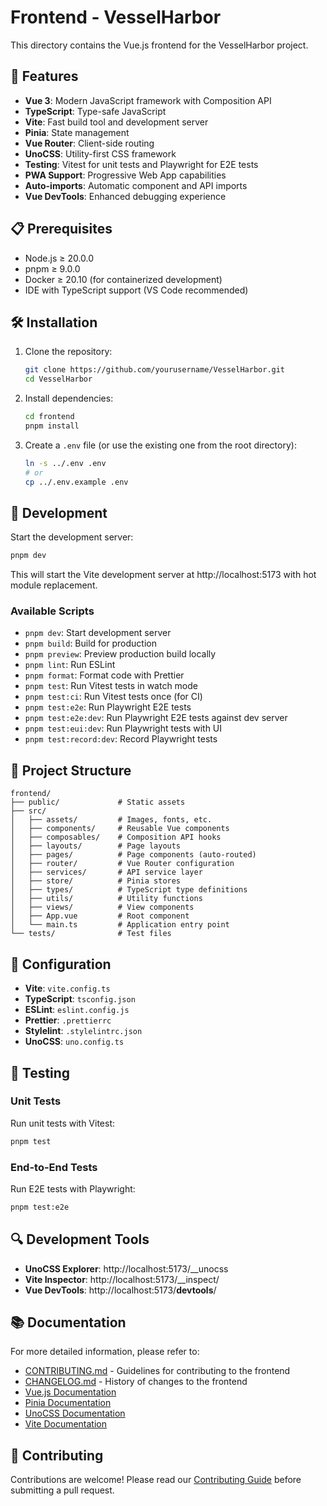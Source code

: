 # Frontend - VesselHarbor

This directory contains the Vue.js frontend for the VesselHarbor project.

## 🚀 Features

- **Vue 3**: Modern JavaScript framework with Composition API
- **TypeScript**: Type-safe JavaScript
- **Vite**: Fast build tool and development server
- **Pinia**: State management
- **Vue Router**: Client-side routing
- **UnoCSS**: Utility-first CSS framework
- **Testing**: Vitest for unit tests and Playwright for E2E tests
- **PWA Support**: Progressive Web App capabilities
- **Auto-imports**: Automatic component and API imports
- **Vue DevTools**: Enhanced debugging experience

## 📋 Prerequisites

- Node.js ≥ 20.0.0
- pnpm ≥ 9.0.0
- Docker ≥ 20.10 (for containerized development)
- IDE with TypeScript support (VS Code recommended)

## 🛠️ Installation

1. Clone the repository:
   ```bash
   git clone https://github.com/yourusername/VesselHarbor.git
   cd VesselHarbor
   ```

2. Install dependencies:
   ```bash
   cd frontend
   pnpm install
   ```

3. Create a `.env` file (or use the existing one from the root directory):
   ```bash
   ln -s ../.env .env
   # or
   cp ../.env.example .env
   ```

## 🚀 Development

Start the development server:
```bash
pnpm dev
```

This will start the Vite development server at http://localhost:5173 with hot module replacement.

### Available Scripts

- `pnpm dev`: Start development server
- `pnpm build`: Build for production
- `pnpm preview`: Preview production build locally
- `pnpm lint`: Run ESLint
- `pnpm format`: Format code with Prettier
- `pnpm test`: Run Vitest tests in watch mode
- `pnpm test:ci`: Run Vitest tests once (for CI)
- `pnpm test:e2e`: Run Playwright E2E tests
- `pnpm test:e2e:dev`: Run Playwright E2E tests against dev server
- `pnpm test:eui:dev`: Run Playwright tests with UI
- `pnpm test:record:dev`: Record Playwright tests

## 📁 Project Structure

```
frontend/
├── public/             # Static assets
├── src/
│   ├── assets/         # Images, fonts, etc.
│   ├── components/     # Reusable Vue components
│   ├── composables/    # Composition API hooks
│   ├── layouts/        # Page layouts
│   ├── pages/          # Page components (auto-routed)
│   ├── router/         # Vue Router configuration
│   ├── services/       # API service layer
│   ├── store/          # Pinia stores
│   ├── types/          # TypeScript type definitions
│   ├── utils/          # Utility functions
│   ├── views/          # View components
│   ├── App.vue         # Root component
│   └── main.ts         # Application entry point
└── tests/              # Test files
```

## 🔧 Configuration

- **Vite**: `vite.config.ts`
- **TypeScript**: `tsconfig.json`
- **ESLint**: `eslint.config.js`
- **Prettier**: `.prettierrc`
- **Stylelint**: `.stylelintrc.json`
- **UnoCSS**: `uno.config.ts`

## 🧪 Testing

### Unit Tests

Run unit tests with Vitest:
```bash
pnpm test
```

### End-to-End Tests

Run E2E tests with Playwright:
```bash
pnpm test:e2e
```

## 🔍 Development Tools

- **UnoCSS Explorer**: http://localhost:5173/__unocss
- **Vite Inspector**: http://localhost:5173/__inspect/
- **Vue DevTools**: http://localhost:5173/__devtools__/

## 📚 Documentation

For more detailed information, please refer to:

- [CONTRIBUTING.md](./CONTRIBUTING.md) - Guidelines for contributing to the frontend
- [CHANGELOG.md](./CHANGELOG.md) - History of changes to the frontend
- [Vue.js Documentation](https://vuejs.org/)
- [Pinia Documentation](https://pinia.vuejs.org/)
- [UnoCSS Documentation](https://unocss.dev/)
- [Vite Documentation](https://vitejs.dev/)

## 🤝 Contributing

Contributions are welcome! Please read our [Contributing Guide](./CONTRIBUTING.md) before submitting a pull request.
